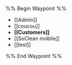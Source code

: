 %% Begin Waypoint %%
- [[Admin]]
- [[coucou]]
- **[[Customers]]**
- [[SoClean mobile]]
- [[test]]

%% End Waypoint %%

